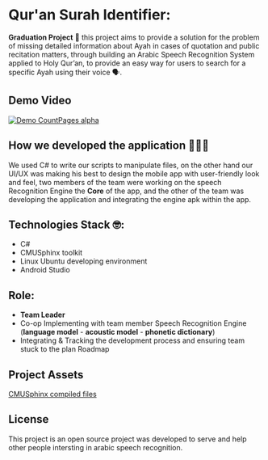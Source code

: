 # Qur'an Surah Identifier:
**Graduation Project** 🕋 this project aims to provide a solution for the problem of missing detailed information about Ayah in cases of quotation and public recitation matters, through building an Arabic Speech Recognition System applied to Holy Qur’an, to provide an easy way for users to search for a specific Ayah using their voice 🗣.

## Demo Video
[![Demo CountPages alpha](https://j.gifs.com/gZXzzl.gif)](https://www.youtube.com/watch?v=JT0IR2p4Jg0)

## How we developed the application 👨🏼‍💻
We used C# to write our scripts to manipulate files, on the other hand our UI/UX was making his best to design the mobile app with user-friendly look and feel, two members of the team were working on the speech Recognition Engine the **Core** of the app, and the other of the team was developing the application and integrating the engine apk within the app.

## Technologies Stack 🤓:
-	C#
-	CMUSphinx toolkit
-	Linux Ubuntu developing environment
-	Android Studio

## Role:
* **Team Leader** 
* Co-op Implementing with team member Speech Recognition Engine 
  (**language model** - **acoustic model** - **phonetic dictionary**)
* Integrating & Tracking the development process and ensuring team stuck to the plan 	Roadmap

## Project Assets
[CMUSphinx compiled files](https://drive.google.com/open?id=1QLjT4GHx6N0qAtAt4cUHvfSAEN2gBJ7u)
## License
This project is an open source project was developed to serve and help other people intersting in arabic speech recognition.
